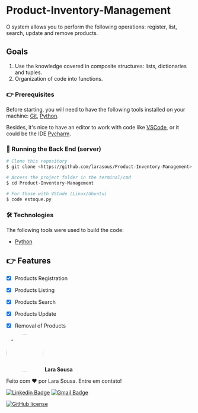 # Product-Inventory-Management
O system allows you to perform the following operations: register, list, search, update and remove products.

## Goals

1. Use the knowledge covered in composite structures: lists, dictionaries
and tuples.
2. Organization of code into functions.

### 👉 Prerequisites

Before starting, you will need to have the following tools installed on your machine:
[Git](https://git-scm.com), [Python](https://www.python.org/downloads/).

Besides, it's nice to have an editor to work with code like [VSCode](https://code.visualstudio.com/), or it could be the IDE [Pycharm](https://www.jetbrains.com/pt-br/pycharm/download/).

### 🎲 Running the Back End (server)

```bash
# Clone this repository
$ git clone <https://github.com/larasous/Product-Inventory-Management>

# Access the project folder in the terminal/cmd
$ cd Product-Inventory-Management

# For those with VSCode (Linux/Ubuntu)
$ code estoque.py
```

### 🛠 Technologies

The following tools were used to build the code:
- [Python](https://www.python.org/)

## 👉 Features
- [x] Products Registration
- [x] Products Listing
- [x] Products Search
- [x] Products Update
- [x] Removal of Products


 <img style="border-radius: 50%;" src="https://avatars.githubusercontent.com/u/72759776?v=4" width="100px;" alt=""/>
 <b>Lara Sousa</b>

Feito com ❤️ por Lara Sousa. Entre em contato!

[![Linkedin Badge](https://img.shields.io/badge/-Lara-blue?style=flat-square&logo=Linkedin&logoColor=white&link=https://www.linkedin.com/in/lara-sousa-a365a9205/)](https://www.linkedin.com/in/lara-sousa-a365a9205/) 
[![Gmail Badge](https://img.shields.io/badge/-sousalara822@gmail.com-c14438?style=flat-square&logo=Gmail&logoColor=white&link=mailto:sousalara822@gmail.com)](mailto:sousalara822@gmail.com)

[![GitHub license](https://img.shields.io/github/license/larasous/Product-Inventory-Management)](https://github.com/larasous/Product-Inventory-Management/blob/main/LICENSE)
